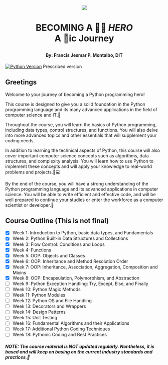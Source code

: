 
<p align="center">
  <img src="https://user-images.githubusercontent.com/65653238/212522749-e67eeb54-c942-4e35-a768-8374e61a5237.png"/>
<h1 align="center">BECOMING A 👨‍💻 <b><i>HERO</i></b>
<br>A 🐍ic Journey </br></p>

<h4 align="center">By: Francis Jesmar P. Montalbo, DIT</h4>

[![Python Version](https://img.shields.io/badge/python-3.8%2B-blue.svg)](https://www.python.org/downloads/release/python-380/) Prescribed version

## Greetings

<p>Welcome to your journey of becoming a Python programming hero!</p> 
<p>This course is designed to give you a solid foundation in the Python programming language and its many advanced applications in the field of computer science and IT.🚀</p>

<p>Throughout the course, you will learn the basics of Python programming, including data types, control structures, and functions. You will also delve into more advanced topics and other essentials that will supplement your coding needs.</p>

<p>In addition to learning the technical aspects of Python, this course will also cover important computer science concepts such as algorithms, data structures, and complexity analysis. You will learn how to use Python to implement these concepts and will apply your knowledge to real-world problems and projects.🤔💻</p>

<p>By the end of the course, you will have a strong understanding of the Python programming language and its advanced applications in computer science. You will be able to write efficient and effective code, and will be well prepared to continue your studies or enter the workforce as a computer scientist or developer.💼</p>

## Course Outline (This is not final)
- [x] Week 1: Introduction to Python, basic data types, and Fundamentals
- [x] Week 2: Python Built-in Data Structures and Collections
- [x] Week 3: Flow Control: Conditions and Loops
- [x] Week 4: Functions
- [x] Week 5: OOP: Objects and Classes
- [x] Week 6: OOP: Inheritance and Method Resolution Order
- [x] Week 7: OOP: Inheritance, Association, Aggregation, Composition and Mixins
- [x] Week 8: OOP: Encapsulation, Polymorphism, and Abstraction
- [ ] Week 9: Python Exception Handling: Try, Except, Else, and Finally 
- [ ] Week 10: Python Magic Methods
- [ ] Week 11: Python Modules
- [ ] Week 12: Python OS and File Handling
- [ ] Week 13: Decorators and Wrappers
- [ ] Week 14: Design Patterns
- [ ] Week 15: Unit Testing
- [ ] Week 16: Fundamental Algorithms and their Applications
- [ ] Week 17: Additional Python Coding Techniques
- [ ] Week 18: Pythonic Coding and Best Practices

##### NOTE: The course material is NOT updated regularly. Nontheless, it is based and will keep on basing on the current industry standards and practices.🚀
